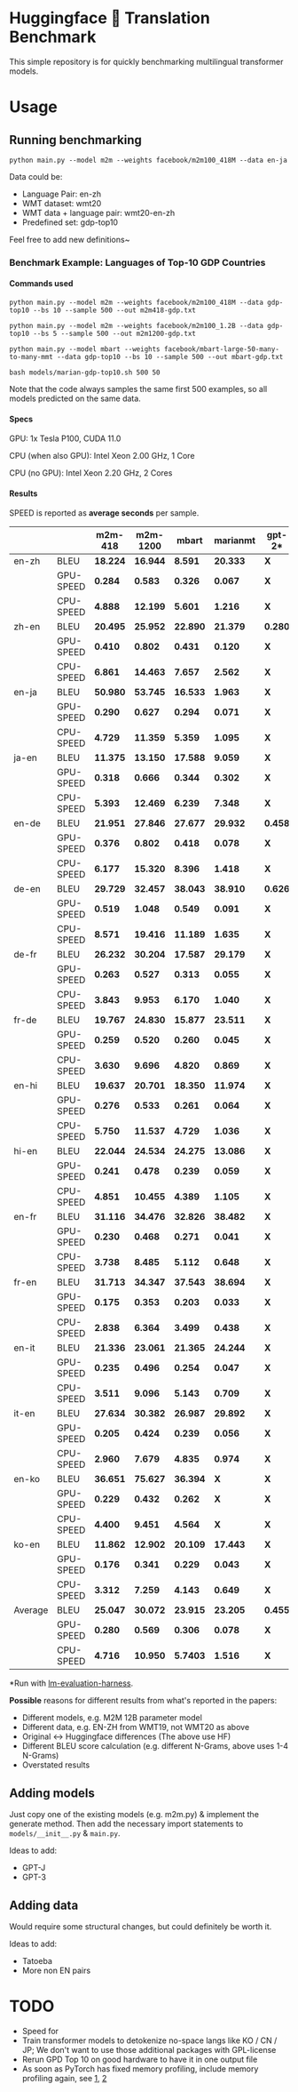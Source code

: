 
# Huggingface 🤗 Translation Benchmark

This simple repository is for quickly benchmarking multilingual transformer models.

# Usage

## Running benchmarking

```
python main.py --model m2m --weights facebook/m2m100_418M --data en-ja
```

Data could be:
- Language Pair: en-zh
- WMT dataset: wmt20
- WMT data + language pair: wmt20-en-zh
- Predefined set: gdp-top10

Feel free to add new definitions~


### Benchmark Example: Languages of Top-10 GDP Countries

#### Commands used

```
python main.py --model m2m --weights facebook/m2m100_418M --data gdp-top10 --bs 10 --sample 500 --out m2m418-gdp.txt
```

```
python main.py --model m2m --weights facebook/m2m100_1.2B --data gdp-top10 --bs 5 --sample 500 --out m2m1200-gdp.txt
```

```
python main.py --model mbart --weights facebook/mbart-large-50-many-to-many-mmt --data gdp-top10 --bs 10 --sample 500 --out mbart-gdp.txt
```

```
bash models/marian-gdp-top10.sh 500 50
```

Note that the code always samples the same first 500 examples, so all models predicted on the same data.

#### Specs

GPU: 1x Tesla P100, CUDA 11.0

CPU (when also GPU): Intel Xeon 2.00 GHz, 1 Core

CPU (no GPU): Intel Xeon 2.20 GHz, 2 Cores

#### Results

SPEED is reported as **average seconds** per sample.


|             |             | m2m-418    | m2m-1200  | mbart     | marianmt  | gpt-2* |
| ----------- | ----------- |----------- |-----------|-----------|-----------|-----------|
| en-zh       |  BLEU       | **18.224** | **16.944**| **8.591** | **20.333** | **X** |
|             |  GPU-SPEED  | **0.284**  | **0.583** | **0.326** | **0.067** | **X** |
|             |  CPU-SPEED  | **4.888**  | **12.199**| **5.601** | **1.216** | **X** |
| zh-en       |  BLEU       | **20.495** | **25.952**| **22.890**| **21.379**| **0.280** |
|             |  GPU-SPEED  | **0.410**  | **0.802** | **0.431** | **0.120** | **X** |
|             |  CPU-SPEED  | **6.861**  | **14.463**| **7.657** | **2.562** | **X** |
| en-ja       |  BLEU       | **50.980** | **53.745**| **16.533**| **1.963** | **X** |
|             |  GPU-SPEED  | **0.290**  | **0.627** | **0.294** | **0.071** | **X** |
|             |  CPU-SPEED  | **4.729**  | **11.359**| **5.359** | **1.095** | **X** |
| ja-en       |  BLEU       | **11.375** | **13.150**| **17.588**| **9.059** | **X** |
|             |  GPU-SPEED  | **0.318**  | **0.666** | **0.344** | **0.302** | **X** |
|             |  CPU-SPEED  | **5.393**  | **12.469**| **6.239** | **7.348** | **X** |
| en-de       |  BLEU       | **21.951** | **27.846**| **27.677**| **29.932**| **0.458** |
|             |  GPU-SPEED  | **0.376**  | **0.802** | **0.418** | **0.078** | **X** |
|             |  CPU-SPEED  | **6.177**  | **15.320**| **8.396** | **1.418** | **X** |
| de-en       |  BLEU       | **29.729** | **32.457**| **38.043**| **38.910**| **0.626** |
|             |  GPU-SPEED  | **0.519**  | **1.048** | **0.549** | **0.091** | **X** |
|             |  CPU-SPEED  | **8.571**  | **19.416**| **11.189**| **1.635** | **X** |
| de-fr       |  BLEU       | **26.232** | **30.204**| **17.587**| **29.179**| **X** |
|             |  GPU-SPEED  | **0.263**  | **0.527** | **0.313** | **0.055** | **X** |
|             |  CPU-SPEED  | **3.843**  | **9.953** | **6.170** | **1.040** | **X** |
| fr-de       |  BLEU       | **19.767** | **24.830**| **15.877**| **23.511**| **X** |
|             |  GPU-SPEED  | **0.259**  | **0.520** | **0.260** | **0.045** | **X** |
|             |  CPU-SPEED  | **3.630**  | **9.696** | **4.820** | **0.869** | **X** |
| en-hi       |  BLEU       | **19.637** | **20.701**| **18.350**| **11.974**| **X** |
|             |  GPU-SPEED  | **0.276**  | **0.533** | **0.261** | **0.064** | **X** |
|             |  CPU-SPEED  | **5.750**  | **11.537**| **4.729** | **1.036** | **X** |
| hi-en       |  BLEU       | **22.044** | **24.534**| **24.275**| **13.086**| **X** |
|             |  GPU-SPEED  | **0.241**  | **0.478** | **0.239** | **0.059** | **X** |
|             |  CPU-SPEED  | **4.851**  | **10.455**| **4.389** | **1.105** | **X** |
| en-fr       |  BLEU       | **31.116** | **34.476**| **32.826**| **38.482**| **X** |
|             |  GPU-SPEED  | **0.230**  | **0.468** | **0.271** | **0.041** | **X** |
|             |  CPU-SPEED  | **3.738**  | **8.485** | **5.112** | **0.648** | **X** |
| fr-en       |  BLEU       | **31.713** | **34.347**| **37.543**| **38.694**| **X** |
|             |  GPU-SPEED  | **0.175**  | **0.353** | **0.203** | **0.033** | **X** |
|             |  CPU-SPEED  | **2.838**  | **6.364** | **3.499** | **0.438** | **X** |
| en-it       |  BLEU       | **21.336** | **23.061**| **21.365**| **24.244**| **X** |
|             |  GPU-SPEED  | **0.235**  | **0.496** | **0.254** | **0.047** | **X** |
|             |  CPU-SPEED  | **3.511**  | **9.096** | **5.143** | **0.709** | **X** |
| it-en       |  BLEU       | **27.634** | **30.382**| **26.987**| **29.892**| **X** |
|             |  GPU-SPEED  | **0.205**  | **0.424** | **0.239** | **0.056** | **X** |
|             |  CPU-SPEED  | **2.960**  | **7.679** | **4.835** | **0.974** | **X** |
| en-ko       |  BLEU       | **36.651** | **75.627**| **36.394**| **X** | **X** |
|             |  GPU-SPEED  | **0.229**  | **0.432** | **0.262** | **X** | **X** |
|             |  CPU-SPEED  | **4.400**  | **9.451** | **4.564** | **X** | **X** |
| ko-en       |  BLEU       | **11.862** | **12.902**| **20.109**| **17.443**| **X** |
|             |  GPU-SPEED  | **0.176**  | **0.341** | **0.229** | **0.043** | **X** |
|             |  CPU-SPEED  | **3.312**  | **7.259** | **4.143** | **0.649** | **X** |
| Average     |  BLEU       | **25.047** | **30.072**| **23.915**| **23.205**| **0.455** |
|             |  GPU-SPEED  | **0.280**  | **0.569** | **0.306** | **0.078** | **X** |
|             |  CPU-SPEED  | **4.716**  | **10.950**| **5.7403**| **1.516** | **X** |

*Run with [lm-evaluation-harness](https://github.com/EleutherAI/lm-evaluation-harness).


**Possible** reasons for different results from what's reported in the papers:
- Different models, e.g. M2M 12B parameter model
- Different data, e.g. EN-ZH from WMT19, not WMT20 as above
- Original <-> Huggingface differences (The above use HF)
- Different BLEU score calculation (e.g. different N-Grams, above uses 1-4 N-Grams)
- Overstated results


## Adding models

Just copy one of the existing models (e.g. m2m.py) & implement the generate method. 
Then add the necessary import statements to `models/__init__.py` & `main.py`.

Ideas to add:
- GPT-J
- GPT-3


## Adding data

Would require some structural changes, but could definitely be worth it.

Ideas to add:
- Tatoeba
- More non EN pairs

# TODO

- Speed for 
- Train transformer models to detokenize no-space langs like KO / CN / JP; We don't want to use those additional packages with GPL-license
- Rerun GPD Top 10 on good hardware to have it in one output file
- As soon as PyTorch has fixed memory profiling, include memory profiling again, see [1](https://github.com/pytorch/kineto/issues/308), [2](https://github.com/pytorch/pytorch/pull/60432)




